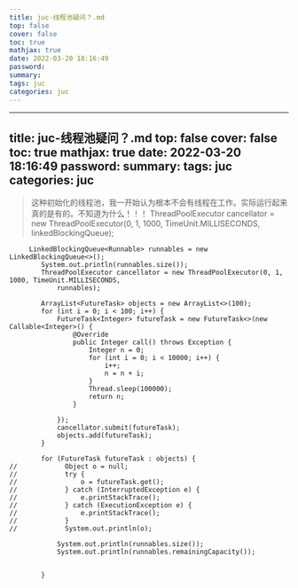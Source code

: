 ```yaml
---
title: juc-线程池疑问？.md
top: false
cover: false
toc: true
mathjax: true
date: 2022-03-20 18:16:49
password:
summary:
tags: juc
categories: juc
---
```

---
title: juc-线程池疑问？.md
top: false
cover: false
toc: true
mathjax: true
date: 2022-03-20 18:16:49
password:
summary:
tags: juc
categories: juc
---
>这种初始化的线程池，我一开始认为根本不会有线程在工作。实际运行起来真的是有的。不知道为什么！！！
>     ThreadPoolExecutor cancellator = new ThreadPoolExecutor(0, 1, 1000, TimeUnit.MILLISECONDS,
            linkedBlockingQueue);

~~~
     LinkedBlockingQueue<Runnable> runnables = new LinkedBlockingQueue<>();
        System.out.println(runnables.size());
        ThreadPoolExecutor cancellator = new ThreadPoolExecutor(0, 1, 1000, TimeUnit.MILLISECONDS,
            runnables);

        ArrayList<FutureTask> objects = new ArrayList<>(100);
        for (int i = 0; i < 100; i++) {
            FutureTask<Integer> futureTask = new FutureTask<>(new Callable<Integer>() {
                @Override
                public Integer call() throws Exception {
                    Integer n = 0;
                    for (int i = 0; i < 10000; i++) {
                        i++;
                        n = n + i;
                    }
                    Thread.sleep(100000);
                    return n;
                }

            });
            cancellator.submit(futureTask);
            objects.add(futureTask);
        }

        for (FutureTask futureTask : objects) {
//            Object o = null;
//            try {
//                o = futureTask.get();
//            } catch (InterruptedException e) {
//                e.printStackTrace();
//            } catch (ExecutionException e) {
//                e.printStackTrace();
//            }
//            System.out.println(o);

            System.out.println(runnables.size());
            System.out.println(runnables.remainingCapacity());


        }
~~~
